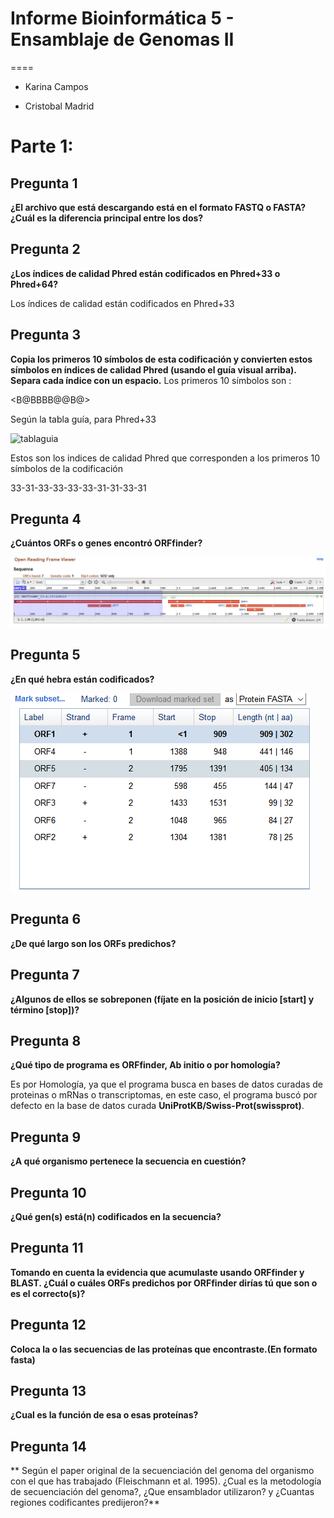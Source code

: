 # Informe Bioinformática 5 - Ensamblaje de Genomas II
====

* Karina Campos

* Cristobal Madrid

Parte 1: 
=====

## Pregunta 1

**¿El archivo que está descargando está en el formato FASTQ o FASTA? ¿Cuál es la diferencia principal entre los dos?**


## Pregunta 2

**¿Los índices de calidad Phred están codificados en Phred+33 o Phred+64?**

Los índices de calidad están codificados en Phred+33


## Pregunta 3

**Copia los primeros 10 símbolos de esta codificación y convierten estos símbolos en índices de calidad Phred (usando el guía visual arriba). Separa cada índice con un espacio.**
Los primeros 10 símbolos son :

<B@BBBB@@B@>

Según la tabla guía, para Phred+33

![tablaguia](https://bioinformaticsworkbook.org/introduction/assets/qualityscore.png)

Estos son los indices de calidad Phred que corresponden a los primeros 10 símbolos de la codificación

33-31-33-33-33-33-31-31-33-31

## Pregunta 4

**¿Cuántos ORFs o genes encontró ORFfinder?**

![ORF](https://raw.githubusercontent.com/CoderProgramerPro/bioinformatica/master/Informe%204%20real/ORF.PNG)

## Pregunta 5

**¿En qué hebra están codificados?**

![orfstrand](https://raw.githubusercontent.com/CoderProgramerPro/bioinformatica/master/Informe%204%20real/ORFstrand.PNG)

## Pregunta 6

**¿De qué largo son los ORFs predichos?**


## Pregunta 7

**¿Algunos de ellos se sobreponen (fíjate en la posición de inicio [start] y término [stop])?**


## Pregunta 8

**¿Qué tipo de programa es ORFfinder, Ab initio o por homología?**

Es por Homología, ya que el programa busca en bases de datos curadas de proteinas o mRNas o transcriptomas, en este caso, el programa buscó por defecto en la base de datos curada **UniProtKB/Swiss-Prot(swissprot)**.

## Pregunta 9

**¿A qué organismo pertenece la secuencia en cuestión?**


## Pregunta 10

**¿Qué gen(s) está(n) codificados en la secuencia?**


## Pregunta 11

**Tomando en cuenta la evidencia que acumulaste usando ORFfinder y BLAST. ¿Cuál o cuáles ORFs predichos por ORFfinder dirías tú que son o es el correcto(s)?**

## Pregunta 12

**Coloca la o las secuencias de las proteínas que encontraste.(En formato fasta)**


## Pregunta 13

**¿Cual es la función de esa o esas proteínas?**


## Pregunta 14

** Según el paper original de la secuenciación del genoma del organismo con el que has trabajado (Fleischmann et al. 1995). ¿Cual es la metodología de secuenciación del genoma?, ¿Que ensamblador utilizaron? y ¿Cuantas regiones codificantes predijeron?**


